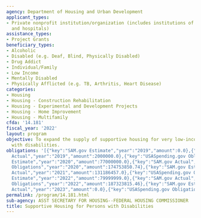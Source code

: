```yaml
---
agency: Department of Housing and Urban Development
applicant_types:
- Private nonprofit institution/organization (includes institutions of higher education
  and hospitals)
assistance_types:
- Project Grants
beneficiary_types:
- Alcoholic
- Disabled (e.g. Deaf, Blind, Physically Disabled)
- Drug Addict
- Individual/Family
- Low Income
- Mentally Disabled
- Physically Afflicted (e.g. TB, Arthritis, Heart Disease)
categories:
- Housing
- Housing - Construction Rehabilitation
- Housing - Experimental and Development Projects
- Housing - Home Improvement
- Housing - Multifamily
cfda: '14.181'
fiscal_year: '2022'
layout: program
objective: To expand the supply of supportive housing for very low-income persons
  with disabilities.
obligations: '[{"key":"SAM.gov Estimate","year":"2019","amount":0.0},{"key":"SAM.gov
  Actual","year":"2019","amount":2000000.0},{"key":"USASpending.gov Obligations","year":"2019","amount":158856048.32},{"key":"SAM.gov
  Estimate","year":"2020","amount":77000000.0},{"key":"SAM.gov Actual","year":"2020","amount":156958000.0},{"key":"USASpending.gov
  Obligations","year":"2020","amount":174753850.74},{"key":"SAM.gov Estimate","year":"2021","amount":180000000.0},{"key":"SAM.gov
  Actual","year":"2021","amount":131186457.0},{"key":"USASpending.gov Obligations","year":"2021","amount":196131215.25},{"key":"SAM.gov
  Estimate","year":"2022","amount":79999999.0},{"key":"SAM.gov Actual","year":"2022","amount":1794000.0},{"key":"USASpending.gov
  Obligations","year":"2022","amount":187323815.46},{"key":"SAM.gov Estimate","year":"2023","amount":106000000.0},{"key":"SAM.gov
  Actual","year":"2023","amount":0.0},{"key":"USASpending.gov Obligations","year":"2023","amount":140522255.05}]'
permalink: /program/14.181.html
sub-agency: ASST SECRETARY FOR HOUSING--FEDERAL HOUSING COMMISSIONER
title: Supportive Housing for Persons with Disabilities
---
```

